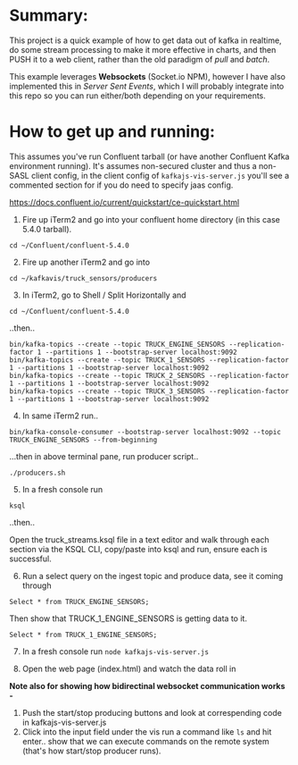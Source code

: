 # Summary:

This project is a quick example of how to get data out of kafka in realtime, do some stream processing to make it more effective in charts, and then PUSH it to a web client, rather than the old paradigm of *pull* and *batch*. 

This example leverages __Websockets__ (Socket.io NPM), however I have also implemented this in *Server Sent Events*, which I will probably integrate into this repo so you can run either/both depending on your requirements.



# How to get up and running:

This assumes you've run Confluent tarball (or have another Confluent Kafka environment running). It's assumes non-secured cluster and thus a non-SASL client config, in the client config of `kafkajs-vis-server.js` you'll see a commented section for if you do need to specify jaas config. 

https://docs.confluent.io/current/quickstart/ce-quickstart.html

1. Fire up iTerm2 and go into your confluent home directory (in this case 5.4.0 tarball).

```cd ~/Confluent/confluent-5.4.0```


2. Fire up another iTerm2 and go into 

```cd ~/kafkavis/truck_sensors/producers```

3. In iTerm2, go to Shell / Split Horizontally and

```cd ~/Confluent/confluent-5.4.0```

..then..

```
bin/kafka-topics --create --topic TRUCK_ENGINE_SENSORS --replication-factor 1 --partitions 1 --bootstrap-server localhost:9092
bin/kafka-topics --create --topic TRUCK_1_SENSORS --replication-factor 1 --partitions 1 --bootstrap-server localhost:9092
bin/kafka-topics --create --topic TRUCK_2_SENSORS --replication-factor 1 --partitions 1 --bootstrap-server localhost:9092
bin/kafka-topics --create --topic TRUCK_3_SENSORS --replication-factor 1 --partitions 1 --bootstrap-server localhost:9092
```

4. In same iTerm2 run..

```bin/kafka-console-consumer --bootstrap-server localhost:9092 --topic TRUCK_ENGINE_SENSORS --from-beginning```

…then in above terminal pane, run producer script..

```./producers.sh```

5. In a fresh console run 

```ksql```

..then..

Open the truck_streams.ksql file in a text editor and walk through each section via the KSQL CLI, copy/paste into ksql and run, ensure each is successful.

6. Run a select query on the ingest topic and produce data, see it coming through

```Select * from TRUCK_ENGINE_SENSORS;```

Then show that TRUCK_1_ENGINE_SENSORS is getting data to it.

```Select * from TRUCK_1_ENGINE_SENSORS;```

7. In a fresh console run 
```node kafkajs-vis-server.js```

8. Open the web page (index.html) and watch the data roll in



<b>Note also for showing how bidirectinal websocket communication works - </b>

1. Push the start/stop producing buttons and look at correspending code in kafkajs-vis-server.js 
2. Click into the input field under the vis run a command like `ls` and hit enter.. show that we can execute commands on the remote system (that's how start/stop producer runs). 
